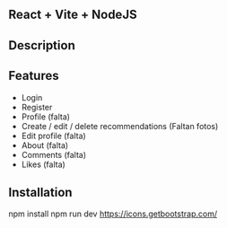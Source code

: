 ## React + Vite + NodeJS

## Description

## Features

- Login
- Register
- Profile (falta)
- Create / edit / delete recommendations (Faltan fotos)
- Edit profile (falta)
- About (falta)
- Comments (falta)
- Likes (falta)

## Installation

npm install
npm run dev
https://icons.getbootstrap.com/
